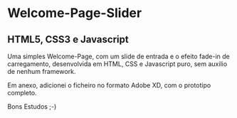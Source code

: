 # Welcome-Page-Slider
## HTML5, CSS3 e Javascript
 
 Uma simples Welcome-Page, com um slide de entrada e o efeito fade-in de carregamento, desenvolvida em HTML, CSS e Javascript puro, sem auxilio de nenhum framework.
 
 Em anexo, adicionei o ficheiro no formato Adobe XD, com o prototipo completo.
 
 Bons Estudos ;-)
